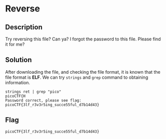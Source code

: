 # Reverse

## Description
Try reversing this file? Can ya?
I forgot the password to this file. Please find it for me?

## Solution
After downloading the file, and checking the file format, it is known that the file format is **ELF**. We can try ```strings``` and ```grep``` command to obtaining information.

```
strings ret | grep "pico"
picoCTF{H
Password correct, please see flag: picoCTF{3lf_r3v3r5ing_succe55ful_d7b14d43}
```


## Flag
    picoCTF{3lf_r3v3r5ing_succe55ful_d7b14d43}